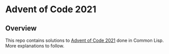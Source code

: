 # Advent of Code 2021 

## Overview

This repo contains solutions to [Advent of Code 2021](https://adventofcode.com/2021) done in Common Lisp. More explanations to follow.


